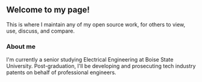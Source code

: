 ## Welcome to my page!

This is where I maintain any of my open source work, for others to view, use, discuss, and compare. 

### About me

I'm currently a senior studying Electrical Engineering at Boise State University. 
Post-graduation, I'll be developing and prosecuting tech industry patents on behalf of professional engineers.
